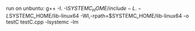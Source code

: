 run on unbuntu:
g++ -I. -I$SYSTEMC_HOME/include -L. -L$SYSTEMC_HOME/lib-linux64 -Wl,-rpath=$SYSTEMC_HOME/lib-linux64 -o testC testC.cpp -lsystemc -lm
